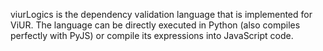 viurLogics is the dependency validation language that is implemented for ViUR.
The language can be directly executed in Python (also compiles perfectly with PyJS) or compile its expressions into JavaScript code.
